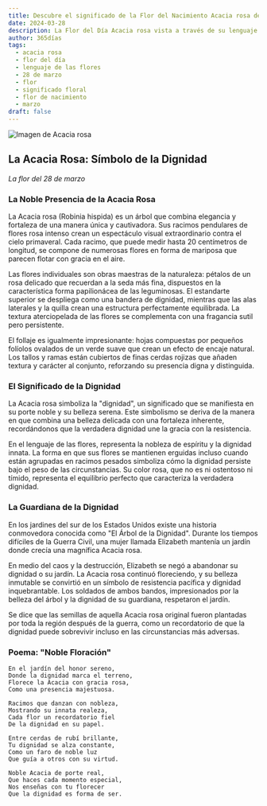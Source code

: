 ```yaml
---
title: Descubre el significado de la Flor del Nacimiento Acacia rosa del 28 de marzo
date: 2024-03-28
description: La Flor del Día Acacia rosa vista a través de su lenguaje floral e historias
author: 365días
tags:
  - acacia rosa
  - flor del día
  - lenguaje de las flores
  - 28 de marzo
  - flor
  - significado floral
  - flor de nacimiento
  - marzo
draft: false
---
```


![Imagen de Acacia rosa](https://cdn.pixabay.com/photo/2014/10/04/21/03/acacia-pink-474087_1280.jpg#center#center)


## La Acacia Rosa: Símbolo de la Dignidad
*La flor del 28 de marzo*

### La Noble Presencia de la Acacia Rosa

La Acacia rosa (Robinia hispida) es un árbol que combina elegancia y fortaleza de una manera única y cautivadora. Sus racimos pendulares de flores rosa intenso crean un espectáculo visual extraordinario contra el cielo primaveral. Cada racimo, que puede medir hasta 20 centímetros de longitud, se compone de numerosas flores en forma de mariposa que parecen flotar con gracia en el aire.

Las flores individuales son obras maestras de la naturaleza: pétalos de un rosa delicado que recuerdan a la seda más fina, dispuestos en la característica forma papilionácea de las leguminosas. El estandarte superior se despliega como una bandera de dignidad, mientras que las alas laterales y la quilla crean una estructura perfectamente equilibrada. La textura aterciopelada de las flores se complementa con una fragancia sutil pero persistente.

El follaje es igualmente impresionante: hojas compuestas por pequeños folíolos ovalados de un verde suave que crean un efecto de encaje natural. Los tallos y ramas están cubiertos de finas cerdas rojizas que añaden textura y carácter al conjunto, reforzando su presencia digna y distinguida.

### El Significado de la Dignidad

La Acacia rosa simboliza la "dignidad", un significado que se manifiesta en su porte noble y su belleza serena. Este simbolismo se deriva de la manera en que combina una belleza delicada con una fortaleza inherente, recordándonos que la verdadera dignidad une la gracia con la resistencia.

En el lenguaje de las flores, representa la nobleza de espíritu y la dignidad innata. La forma en que sus flores se mantienen erguidas incluso cuando están agrupadas en racimos pesados simboliza cómo la dignidad persiste bajo el peso de las circunstancias. Su color rosa, que no es ni ostentoso ni tímido, representa el equilibrio perfecto que caracteriza la verdadera dignidad.

### La Guardiana de la Dignidad

En los jardines del sur de los Estados Unidos existe una historia conmovedora conocida como "El Árbol de la Dignidad". Durante los tiempos difíciles de la Guerra Civil, una mujer llamada Elizabeth mantenía un jardín donde crecía una magnífica Acacia rosa.

En medio del caos y la destrucción, Elizabeth se negó a abandonar su dignidad o su jardín. La Acacia rosa continuó floreciendo, y su belleza inmutable se convirtió en un símbolo de resistencia pacífica y dignidad inquebrantable. Los soldados de ambos bandos, impresionados por la belleza del árbol y la dignidad de su guardiana, respetaron el jardín.

Se dice que las semillas de aquella Acacia rosa original fueron plantadas por toda la región después de la guerra, como un recordatorio de que la dignidad puede sobrevivir incluso en las circunstancias más adversas.

### Poema: "Noble Floración"

```
En el jardín del honor sereno,
Donde la dignidad marca el terreno,
Florece la Acacia con gracia rosa,
Como una presencia majestuosa.

Racimos que danzan con nobleza,
Mostrando su innata realeza,
Cada flor un recordatorio fiel
De la dignidad en su papel.

Entre cerdas de rubí brillante,
Tu dignidad se alza constante,
Como un faro de noble luz
Que guía a otros con su virtud.

Noble Acacia de porte real,
Que haces cada momento especial,
Nos enseñas con tu florecer
Que la dignidad es forma de ser.
```